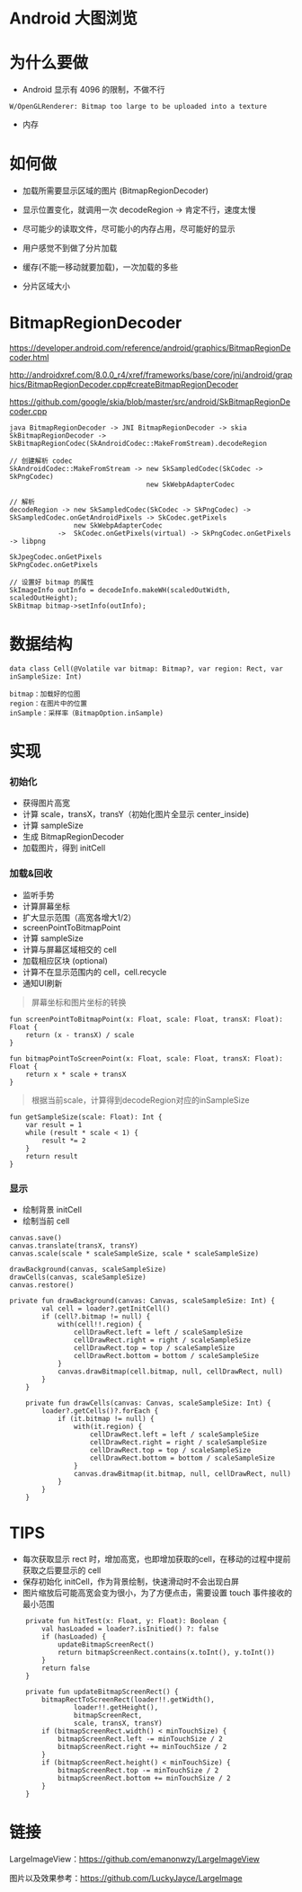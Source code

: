 # Android 大图浏览

# 为什么要做
* Android 显示有 4096 的限制，不做不行
```
W/OpenGLRenderer: Bitmap too large to be uploaded into a texture
```

* 内存

# 如何做
* 加载所需要显示区域的图片 (BitmapRegionDecoder)
* 显示位置变化，就调用一次 decodeRegion -> 肯定不行，速度太慢
* 尽可能少的读取文件，尽可能小的内存占用，尽可能好的显示
* 用户感觉不到做了分片加载

* 缓存(不能一移动就要加载)，一次加载的多些
* 分片区域大小

# BitmapRegionDecoder
https://developer.android.com/reference/android/graphics/BitmapRegionDecoder.html

http://androidxref.com/8.0.0_r4/xref/frameworks/base/core/jni/android/graphics/BitmapRegionDecoder.cpp#createBitmapRegionDecoder

https://github.com/google/skia/blob/master/src/android/SkBitmapRegionDecoder.cpp

```
java BitmapRegionDecoder -> JNI BitmapRegionDecoder -> skia SkBitmapRegionDecoder -> SkBitmapRegionCodec(SkAndroidCodec::MakeFromStream).decodeRegion

// 创建解析 codec
SkAndroidCodec::MakeFromStream -> new SkSampledCodec(SkCodec -> SkPngCodec) 
                                  new SkWebpAdapterCodec

// 解析
decodeRegion -> new SkSampledCodec(SkCodec -> SkPngCodec) -> SkSampledCodec.onGetAndroidPixels -> SkCodec.getPixels 
                new SkWebpAdapterCodec
            ->  SkCodec.onGetPixels(virtual) -> SkPngCodec.onGetPixels -> libpng

SkJpegCodec.onGetPixels
SkPngCodec.onGetPixels

// 设置好 bitmap 的属性
SkImageInfo outInfo = decodeInfo.makeWH(scaledOutWidth, scaledOutHeight);
SkBitmap bitmap->setInfo(outInfo);
```

# 数据结构
```
data class Cell(@Volatile var bitmap: Bitmap?, var region: Rect, var inSampleSize: Int)

bitmap：加载好的位图
region：在图片中的位置
inSample：采样率（BitmapOption.inSample)
```

# 实现

### 初始化
- 获得图片高宽
- 计算 scale，transX，transY（初始化图片全显示 center_inside)
- 计算 sampleSize
- 生成 BitmapRegionDecoder
- 加载图片，得到 initCell

### 加载&回收
- 监听手势
- 计算屏幕坐标
- 扩大显示范围（高宽各增大1/2）
- screenPointToBitmapPoint
- 计算 sampleSize
- 计算与屏幕区域相交的 cell
- 加载相应区块 (optional)
- 计算不在显示范围内的 cell，cell.recycle
- 通知UI刷新

> 屏幕坐标和图片坐标的转换
```
fun screenPointToBitmapPoint(x: Float, scale: Float, transX: Float): Float {
    return (x - transX) / scale
}

fun bitmapPointToScreenPoint(x: Float, scale: Float, transX: Float): Float {
    return x * scale + transX
}
```

> 根据当前scale，计算得到decodeRegion对应的inSampleSize
```
fun getSampleSize(scale: Float): Int {
    var result = 1
    while (result * scale < 1) {
        result *= 2
    }
    return result
}
```

### 显示
- 绘制背景 initCell
- 绘制当前 cell

```
canvas.save()
canvas.translate(transX, transY)
canvas.scale(scale * scaleSampleSize, scale * scaleSampleSize)

drawBackground(canvas, scaleSampleSize)
drawCells(canvas, scaleSampleSize)
canvas.restore()
```

```
private fun drawBackground(canvas: Canvas, scaleSampleSize: Int) {
        val cell = loader?.getInitCell()
        if (cell?.bitmap != null) {
            with(cell!!.region) {
                cellDrawRect.left = left / scaleSampleSize
                cellDrawRect.right = right / scaleSampleSize
                cellDrawRect.top = top / scaleSampleSize
                cellDrawRect.bottom = bottom / scaleSampleSize
            }
            canvas.drawBitmap(cell.bitmap, null, cellDrawRect, null)
        }
    }

    private fun drawCells(canvas: Canvas, scaleSampleSize: Int) {
        loader?.getCells()?.forEach {
            if (it.bitmap != null) {
                with(it.region) {
                    cellDrawRect.left = left / scaleSampleSize
                    cellDrawRect.right = right / scaleSampleSize
                    cellDrawRect.top = top / scaleSampleSize
                    cellDrawRect.bottom = bottom / scaleSampleSize
                }
                canvas.drawBitmap(it.bitmap, null, cellDrawRect, null)
            }
        }
    }
```

# TIPS
* 每次获取显示 rect 时，增加高宽，也即增加获取的cell，在移动的过程中提前获取之后要显示的 cell
* 保存初始化 initCell，作为背景绘制，快速滑动时不会出现白屏
* 图片缩放后可能高宽会变为很小，为了方便点击，需要设置 touch 事件接收的最小范围
```
    private fun hitTest(x: Float, y: Float): Boolean {
        val hasLoaded = loader?.isInitied() ?: false
        if (hasLoaded) {
            updateBitmapScreenRect()
            return bitmapScreenRect.contains(x.toInt(), y.toInt())
        }
        return false
    }

    private fun updateBitmapScreenRect() {
        bitmapRectToScreenRect(loader!!.getWidth(),
                loader!!.getHeight(),
                bitmapScreenRect,
                scale, transX, transY)
        if (bitmapScreenRect.width() < minTouchSize) {
            bitmapScreenRect.left -= minTouchSize / 2
            bitmapScreenRect.right += minTouchSize / 2
        }
        if (bitmapScreenRect.height() < minTouchSize) {
            bitmapScreenRect.top -= minTouchSize / 2
            bitmapScreenRect.bottom += minTouchSize / 2
        }
    }
```

# 链接
LargeImageView：https://github.com/emanonwzy/LargeImageView

图片以及效果参考：https://github.com/LuckyJayce/LargeImage